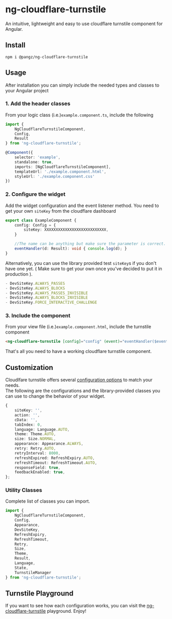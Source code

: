 # ng-cloudflare-turnstile

<!-- This library was generated with [Angular CLI](https://github.com/angular/angular-cli) version 18.2.0. -->
An intuitive, lightweight and easy to use cloudflare turnstile component for Angular.

## Install
`npm i @pangz/ng-cloudflare-turnstile`

## Usage
After installation you can simply include the needed types and classes to your Angular project

### 1. Add the header classes
From your logic class (i.e.)`example.component.ts`, include the following
```ts
import {
    NgCloudflareTurnstileComponent,
    Config,
    Result
} from 'ng-cloudflare-turnstile';

@Component({
    selector: 'example',
    standalone: true,
    imports: [NgCloudflareTurnstileComponent],
    templateUrl: './example.component.html',
    styleUrl: './example.component.css'
})
```
### 2. Configure the widget
Add the widget configuration and the event listener method. You need to get your own `siteKey` from the cloudflare dashboard
```ts
export class ExampleComponent {
    config: Config = {
        siteKey: XXXXXXXXXXXXXXXXXXXXXXXXXXX,
    }

    //The name can be anything but make sure the parameter is correct.
    eventHandler(d: Result): void { console.log(d); }
}
```
Alternatively, you can use the library provided test `siteKey`s if you don't have one yet.
( Make sure to get your own once you've decided to put it in production ).
```ts
- DevSiteKey.ALWAYS_PASSES
- DevSiteKey.ALWAYS_BLOCKS
- DevSiteKey.ALWAYS_PASSES_INVISIBLE
- DevSiteKey.ALWAYS_BLOCKS_INVISIBLE
- DevSiteKey.FORCE_INTERACTIVE_CHALLENGE
```
### 3. Include the component
From your view file (i.e.)`example.component.html`, include the turnstile component
```html
<ng-cloudflare-turnstile [config]="config" (event)="eventHandler($event)"></ng-cloudflare-turnstile>
```
That's all you need to have a working cloudflare turnstile component.

## Customization
Cloudlfare turnstile offers several [configuration options](https://developers.cloudflare.com/turnstile/get-started/client-side-rendering/) to match your needs.<br>
The following are the configurations and the library-provided classes you can use to change the behavior of your widget.
```ts
{
    siteKey: '',
    action: '',
    cData: '',
    tabIndex: 0,
    language: Language.AUTO,
    theme: Theme.AUTO,
    size: Size.NORMAL,
    appearance: Appearance.ALWAYS,
    retry: Retry.AUTO,
    retryInterval: 8000,
    refreshExpired: RefreshExpiry.AUTO,
    refreshTimeout: RefreshTimeout.AUTO,
    responseField: true,
    feedbackEnabled: true,
};
```
### Utility Classes
Complete list of classes you can import.
```ts
import {
    NgCloudflareTurnstileComponent,
    Config,
    Appearance,
    DevSiteKey,
    RefreshExpiry,
    RefreshTimeout,
    Retry,
    Size,
    Theme,
    Result,
    Language,
    State,
    TurnstileManager
} from 'ng-cloudflare-turnstile';
```

## Turnstile Playground
If you want to see how each configuration works, you can visit the [ng-cloudflare-turnstile](https://pangz-lab.github.io/playground/ng-cloudflare-turnstile/) playground. Enjoy!
